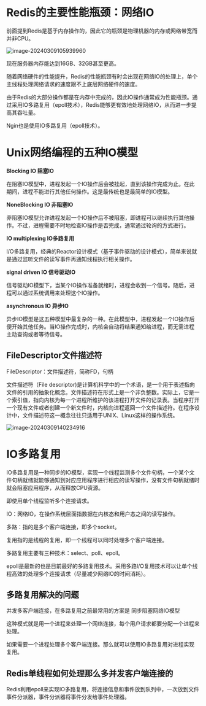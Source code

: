 # Redis的主要性能瓶颈：网络IO

前面提到Redis是基于内存操作的，因此它的瓶颈是物理机器的内存或网络带宽而并非CPU。

![image-20240309105939960](https://gitee.com/dongguo4812_admin/image/raw/master/image/202403091059773.png)

现在服务器内存能达到16GB、32GB甚至更高。

随着网络硬件的性能提升，Redis的性能瓶颈有时会出现在网络IO的处理上，单个主线程处理网络请求的速度跟不上底层网络硬件的速度。

由于Redis的大部分操作都是在内存中完成的，因此IO操作通常成为性能瓶颈。通过采用IO多路复用（epoll技术），Redis能够更有效地处理网络IO，从而进一步提高其吞吐量。

Ngin也是使用IO多路复用（epoll技术）。

# Unix网络编程的五种IO模型

**Blocking IO 阻塞IO**

在阻塞IO模型中，进程发起一个IO操作后会被挂起，直到该操作完成为止。在此期间，进程不能进行其他任何操作。这是最传统也是最简单的IO模型。

**NoneBlocking IO  非阻塞IO**

非阻塞IO模型允许进程发起一个IO操作后不被阻塞，即进程可以继续执行其他操作。不过，进程需要不时地检查IO操作是否完成，通常通过轮询的方式进行。

**IO multiplexing IO多路复用**

l/O多路复用，经典的Reactor设计模式（基于事件驱动的设计模式），简单来说就是通过监听文件的读写事件再通知线程执行相关操作。

**signal driven IO 信号驱动IO**

信号驱动IO模型下，当某个IO操作准备就绪时，进程会收到一个信号。随后，进程可以通过系统调用来处理这个IO操作。

**asynchronous IO 异步IO**

异步IO模型是这五种模型中最复杂的一种。在此模型中，进程发起一个IO操作后便开始其他任务。当IO操作完成时，内核会自动将结果通知给进程，而无需进程主动查询或者等待信号。



## FileDescriptor文件描述符

FileDescriptor：文件描述符，简称FD，句柄

文件描述符（File descriptor)是计算机科学中的一个术语，是一个用于表述指向文件的引用的抽象化概念。文件描述符在形式上是一个非负整数。实际上，它是一个索引值，指向内核为每一个进程所维护的该进程打开文件的记录表。当程序打开一个现有文件或者创建一个新文件时，内核向进程返回一个文件描述符。在程序设计中，文件描述符这一概念往往只适用于UNIX、Linux这样的操作系统。

![image-20240309140234916](https://gitee.com/dongguo4812_admin/image/raw/master/image/202403091402623.png)

# IO多路复用

IO多路复用是一种同步的IO模型，实现一个线程监测多个文件句柄，一个某个文件句柄就绪就能够通知到对应应用程序进行相应的读写操作，没有文件句柄就绪时就会阻塞应用程序，从而释放CPU资源。

即使用单个线程监听多个连接请求。

IO：网络IO，在操作系统层面指数据在内核态和用户态之间的读写操作。

多路：指的是多个客户端连接，即多个socket。

复用指的是线程的复用，即一个线程可以同时处理多个客户端连接。

多路复用主要有三种技术：select、poll、epoll。

epoll是最新的也是目前最好的多路复用技术。采用多路l/O复用技术可以让单个线程高效的处理多个连接请求（尽量减少网络IO的时间消耗）。



## 多路复用解决的问题

并发多客户端连接，在多路复用之前最常用的方案是 同步阻塞网络IO模型

这种模式就是用一个进程来处理一个网络连接，每个用户请求都要分配一个进程来处理。

如果需要一个进程处理多个客户端连接。那么就可以使用IO多路复用对进程实现复用。

## Redis单线程如何处理那么多并发客户端连接的

Redis利用epoll来实现IO多路复用，将连接信息和事件放到队列中，一次放到文件事件分派器，事件分派器将事件分发给事件处理器。
